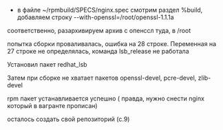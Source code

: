 

* в файле ~/rpmbuild/SPECS/nginx.spec
смотрим раздел %build, добавляем строку --with-openssl=/root/openssl-1.1.1a

соответственно, разархивируем архив с опенссл туда, в /root

попытка сборки проваливалась, ошибка на 28 строке. Переменная на 27 строке не определялась, команда lsb_release не работала

Установил пакет redhat_lsb

Затем при сборке не хватает пакетов openssl-devel, pcre-devel, zlib-devel

rpm пакет устанавливается успешно ( правда, нужно снести nginx который в вагранте прописан)


осталось создать свой репозиторий (с.9)